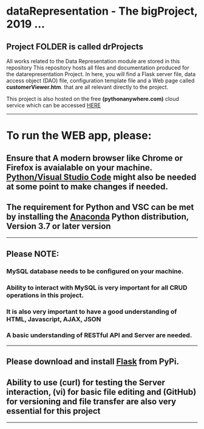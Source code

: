 # dataRepresentation - The bigProject, 2019 ... 
## Project FOLDER is called drProjects
All works related to the Data Representation module are stored in this repository
This repository hosts all files and documentation produced for the datarepresentation Project.
In here, you will find a Flask server file, data access object (DAO) file, configuration template file and a Web page called __customerViewer.htm__. that are all relevant directly to the project.

This project is also hosted on the free __(pythonanywhere.com)__ cloud service which can be accessed [HERE](http://dewaledr.pythonanywhere.com/customerViewer.html)
***
# To run the WEB app, please:
## Ensure that A modern browser like Chrome or Firefox is avaialable on your machine. [Python/Visual Studio Code](https://www.anaconda.com) might also be needed at some point to make changes if needed.
## The requirement for Python and VSC can be met by installing the [Anaconda](https://www.anaconda.com) Python distribution, Version 3.7 or later version
***
## Please NOTE: 
### MySQL database needs to be configured on your machine. 
### Ability to interact with MySQL is very important for all CRUD operations in this project.
### It is also very important to have a good understanding of HTML, Javascript, AJAX, JSON
### A basic understanding of RESTful API and Server are needed.
***
## Please download and install [Flask](https://pypi.org/project/Flask/) from PyPi. 
## Ability to use (curl) for testing the Server interaction, (vi) for basic file editing and (GitHub) for versioning and file transfer are also very essential for this project
***
